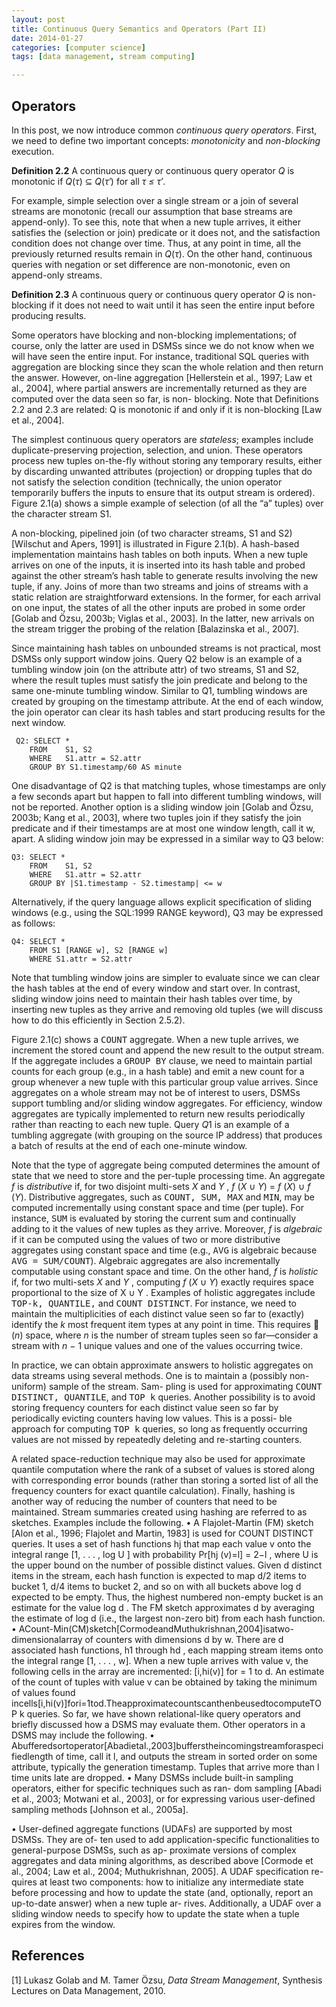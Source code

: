 ```yaml
---
layout: post
title: Continuous Query Semantics and Operators (Part II)
date: 2014-01-27
categories: [computer science]
tags: [data management, stream computing]

---
```


Operators
---
In this post, we now introduce common *continuous query operators*. First, we need to define two important concepts: *monotonicity* and *non-blocking* execution.
**Definition 2.2** A continuous query or continuous query operator *Q* is monotonic if *Q*(*τ*) ⊆ *Q*(*τ′*) for all *τ ≤ τ′*.  
For example, simple selection over a single stream or a join of several streams are monotonic (recall our assumption that base streams are append-only). To see this, note that when a new tuple arrives, it either satisfies the (selection or join) predicate or it does not, and the satisfaction condition does not change over time. Thus, at any point in time, all the previously returned results remain in *Q*(*τ*). On the other hand, continuous queries with negation or set difference are non-monotonic, even on append-only streams.  
**Definition 2.3** A continuous query or continuous query operator *Q* is non-blocking if it does not need to wait until it has seen the entire input before producing results.  
Some operators have blocking and non-blocking implementations; of course, only the latter are used in DSMSs since we do not know when we will have seen the entire input. For instance, traditional SQL queries with aggregation are blocking since they scan the whole relation and then return the answer. However, on-line aggregation [Hellerstein et al., 1997; Law et al., 2004], where partial answers are incrementally returned as they are computed over the data seen so far, is non- blocking. Note that Definitions 2.2 and 2.3 are related: Q is monotonic if and only if it is non-blocking [Law et al., 2004].  
The simplest continuous query operators are *stateless*; examples include duplicate-preserving projection, selection, and union. These operators process new tuples on-the-fly without storing any temporary results, either by discarding unwanted attributes (projection) or dropping tuples that do not satisfy the selection condition (technically, the union operator temporarily buffers the inputs to ensure that its output stream is ordered). Figure 2.1(a) shows a simple example of selection (of all the “a” tuples) over the character stream S1.
A non-blocking, pipelined join (of two character streams, S1 and S2) [Wilschut and Apers, 1991] is illustrated in Figure 2.1(b). A hash-based implementation maintains hash tables on both inputs. When a new tuple arrives on one of the inputs, it is inserted into its hash table and probed against the other stream’s hash table to generate results involving the new tuple, if any. Joins of more than two streams and joins of streams with a static relation are straightforward extensions. In the former, for each arrival on one input, the states of all the other inputs are probed in some order
[Golab and Özsu, 2003b; Viglas et al., 2003]. In the latter, new arrivals on the stream trigger the probing of the relation [Balazinska et al., 2007].
Since maintaining hash tables on unbounded streams is not practical, most DSMSs only support window joins. Query Q2 below is an example of a tumbling window join (on the attribute attr) of two streams, S1 and S2, where the result tuples must satisfy the join predicate and belong to the same one-minute tumbling window. Similar to Q1, tumbling windows are created by grouping on the timestamp attribute. At the end of each window, the join operator can clear its hash tables and start producing results for the next window.
```￼Q2: SELECT	* 
	FROM	S1, S2    WHERE	S1.attr = S2.attr    GROUP BY S1.timestamp/60 AS minute
```One disadvantage of Q2 is that matching tuples, whose timestamps are only a few seconds apart but happen to fall into different tumbling windows, will not be reported. Another option is a sliding window join [Golab and Özsu, 2003b; Kang et al., 2003], where two tuples join if they satisfy the join predicate and if their timestamps are at most one window length, call it w, apart. A sliding window join may be expressed in a similar way to Q3 below:
```Q3: SELECT *
	FROM	S1, S2    WHERE	S1.attr = S2.attr    GROUP BY |S1.timestamp - S2.timestamp| <= w```
Alternatively, if the query language allows explicit specification of sliding windows (e.g., using the SQL:1999 RANGE keyword), Q3 may be expressed as follows:```Q4: SELECT *	FROM S1 [RANGE w], S2 [RANGE w] 	WHERE S1.attr = S2.attr
```Note that tumbling window joins are simpler to evaluate since we can clear the hash tables at the end of every window and start over. In contrast, sliding window joins need to maintain their hash tables over time, by inserting new tuples as they arrive and removing old tuples (we will discuss how to do this efficiently in Section 2.5.2).
Figure 2.1(c) shows a <tt class="literal">COUNT</tt> aggregate. When a new tuple arrives, we increment the stored count and append the new result to the output stream. If the aggregate includes a <tt class="literal">GROUP BY</tt> clause, we need to maintain partial counts for each group (e.g., in a hash table) and emit a new count for a group whenever a new tuple with this particular group value arrives. Since aggregates on a whole stream may not be of interest to users, DSMSs support tumbling and/or sliding window aggregates. For efficiency, window aggregates are typically implemented to return new results periodically rather than reacting to each new tuple. Query *Q*1 is an example of a tumbling aggregate (with grouping on the source IP address) that produces a batch of results at the end of each one-minute window. Note that the type of aggregate being computed determines the amount of state that we need to store and the per-tuple processing time. An aggregate *f* is *distributive* if, for two disjoint multi-sets *X* and *Y* , *f* (*X* ∪ *Y*) = *f* (*X*) ∪ *f* (*Y*). Distributive aggregates, such as <tt class="literal">COUNT, SUM, MAX</tt> and <tt class="literal">MIN</tt>, may be computed incrementally using constant space and time (per tuple). For instance, <tt class="literal">SUM</tt> is evaluated by storing the current sum and continually adding to it the values of new tuples as they arrive. Moreover, *f* is *algebraic* if it can be computed using the values of two or more distributive aggregates using constant space and time (e.g., <tt class="literal">AVG</tt> is algebraic because <tt class="literal">AVG = SUM/COUNT</tt>). Algebraic aggregates are also incrementally computable using constant space and time. On the other hand, *f* is *holistic* if, for two multi-sets *X* and *Y* , computing *f* (*X* ∪ *Y*) exactly requires space proportional to the size of X ∪ Y . Examples of holistic aggregates include <tt class="literal">TOP-k, QUANTILE,</tt> and <tt class="literal">COUNT DISTINCT</tt>. For instance, we need to maintain the multiplicities of each distinct value seen so far to (exactly) identify the *k* most frequent item types at any point in time. This requires 􏰀 (*n*) space, where *n* is the number of stream tuples seen so far—consider a stream with *n* − 1 unique values and one of the values occurring twice.

In practice, we can obtain approximate answers to holistic aggregates on data streams using several methods. One is to maintain a (possibly non-uniform) sample of the stream. Sam- pling is used for approximating <tt class="literal">COUNT DISTINCT, QUANTILE</tt>, and <tt class="literal">TOP k</tt> queries. Another possibility is to avoid storing frequency counters for each distinct value seen so far by periodically evicting counters having low values. This is a possi- ble approach for computing <tt class="literal">TOP k</tt> queries, so long as frequently occurring values are not missed by repeatedly deleting and re-starting counters. 

A related space-reduction technique may also be used for approximate quantile computation where the rank of a subset of values is stored along with corresponding error bounds (rather than storing a sorted list of all the frequency counters for exact quantile calculation). Finally, hashing is another way of reducing the number of counters that need to be maintained. Stream summaries created using hashing are referred to as sketches. Examples include the following.• A Flajolet-Martin (FM) sketch [Alon et al., 1996; Flajolet and Martin, 1983] is used for COUNT DISTINCT queries. It uses a set of hash functions hj that map each value v onto the integral range [1, . . . , log U ] with probability Pr[hj (v)=l] = 2−l , where U is the upper bound on the number of possible distinct values. Given d distinct items in the stream, each hash function is expected to map d/2 items to bucket 1, d/4 items to bucket 2, and so on with all buckets above log d expected to be empty. Thus, the highest numbered non-empty bucket is an estimate for the value log d . The FM sketch approximates d by averaging the estimate of log d (i.e., the largest non-zero bit) from each hash function.• ACount-Min(CM)sketch[CormodeandMuthukrishnan,2004]isatwo-dimensionalarray of counters with dimensions d by w. There are d associated hash functions, h1 through hd , each mapping stream items onto the integral range [1, . . . , w]. When a new tuple arrives with value v, the following cells in the array are incremented: [i,hi(v)] for = 1 to d. An estimate of the count of tuples with value v can be obtained by taking the minimum of values found incells[i,hi(v)]fori=1tod.TheapproximatecountscanthenbeusedtocomputeTOP k queries.So far, we have shown relational-like query operators and briefly discussed how a DSMS may evaluate them. Other operators in a DSMS may include the following.• Abufferedsortoperator[Abadietal.,2003]bufferstheincomingstreamforaspecifiedlength of time, call it l, and outputs the stream in sorted order on some attribute, typically the generation timestamp. Tuples that arrive more than l time units late are dropped.• Many DSMSs include built-in sampling operators, either for specific techniques such as ran- dom sampling [Abadi et al., 2003; Motwani et al., 2003], or for expressing various user-defined sampling methods [Johnson et al., 2005a].
• User-defined aggregate functions (UDAFs) are supported by most DSMSs. They are of- ten used to add application-specific functionalities to general-purpose DSMSs, such as ap- proximate versions of complex aggregates and data mining algorithms, as described above [Cormode et al., 2004; Law et al., 2004; Muthukrishnan, 2005]. A UDAF specification re- quires at least two components: how to initialize any intermediate state before processing and how to update the state (and, optionally, report an up-to-date answer) when a new tuple ar- rives. Additionally, a UDAF over a sliding window needs to specify how to update the state when a tuple expires from the window.
References
---
[1] Lukasz Golab and M. Tamer Özsu, *Data Stream Management*, Synthesis Lectures on Data Management, 2010.